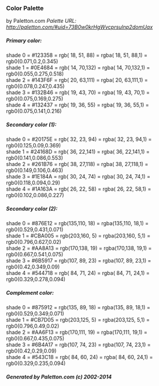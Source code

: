 ###  Color Palette 
by Paletton.com
*Palette URL: http://paletton.com/#uid=73B0w0krHgWvcprsulnp2domUax*

##### Primary color: 
shade 0 = #123358 = rgb( 18, 51, 88) = rgba( 18, 51, 88,1) = rgb0(0.071,0.2,0.345)   
shade 1 = #0E4684 = rgb( 14, 70,132) = rgba( 14, 70,132,1) = rgb0(0.055,0.275,0.518)   
shade 2 = #143F6F = rgb( 20, 63,111) = rgba( 20, 63,111,1) = rgb0(0.078,0.247,0.435)   
shade 3 = #132B46 = rgb( 19, 43, 70) = rgba( 19, 43, 70,1) = rgb0(0.075,0.169,0.275)   
shade 4 = #132437 = rgb( 19, 36, 55) = rgba( 19, 36, 55,1) = rgb0(0.075,0.141,0.216)

##### Secondary color (1):
shade 0 = #20175E = rgb( 32, 23, 94) = rgba( 32, 23, 94,1) = rgb0(0.125,0.09,0.369)   
shade 1 = #24168D = rgb( 36, 22,141) = rgba( 36, 22,141,1) = rgb0(0.141,0.086,0.553)   
shade 2 = #261B76 = rgb( 38, 27,118) = rgba( 38, 27,118,1) = rgb0(0.149,0.106,0.463)   
shade 3 = #1E184A = rgb( 30, 24, 74) = rgba( 30, 24, 74,1) = rgb0(0.118,0.094,0.29)   
shade 4 = #1A163A = rgb( 26, 22, 58) = rgba( 26, 22, 58,1) = rgb0(0.102,0.086,0.227)

##### Secondary color (2):
shade 0 = #876E12 = rgb(135,110, 18) = rgba(135,110, 18,1) = rgb0(0.529,0.431,0.071)   
shade 1 = #CBA005 = rgb(203,160,  5) = rgba(203,160,  5,1) = rgb0(0.796,0.627,0.02)   
shade 2 = #AA8A13 = rgb(170,138, 19) = rgba(170,138, 19,1) = rgb0(0.667,0.541,0.075)   
shade 3 = #6B5917 = rgb(107, 89, 23) = rgba(107, 89, 23,1) = rgb0(0.42,0.349,0.09)   
shade 4 = #544718 = rgb( 84, 71, 24) = rgba( 84, 71, 24,1) = rgb0(0.329,0.278,0.094)

##### Complement color:
shade 0 = #875912 = rgb(135, 89, 18) = rgba(135, 89, 18,1) = rgb0(0.529,0.349,0.071)   
shade 1 = #CB7D05 = rgb(203,125,  5) = rgba(203,125,  5,1) = rgb0(0.796,0.49,0.02)   
shade 2 = #AA6F13 = rgb(170,111, 19) = rgba(170,111, 19,1) = rgb0(0.667,0.435,0.075)   
shade 3 = #6B4A17 = rgb(107, 74, 23) = rgba(107, 74, 23,1) = rgb0(0.42,0.29,0.09)   
shade 4 = #543C18 = rgb( 84, 60, 24) = rgba( 84, 60, 24,1) = rgb0(0.329,0.235,0.094)

#####  Generated by Paletton.com (c) 2002-2014
